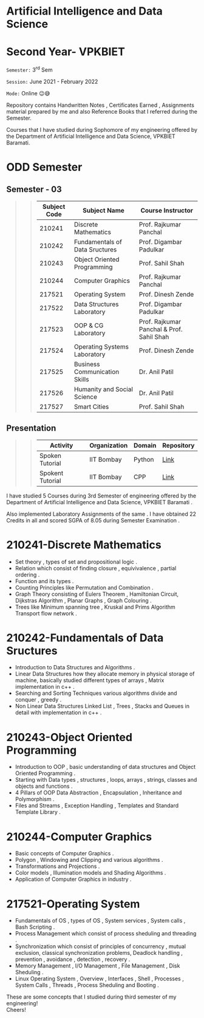 # Artificial Intelligence and Data Science
# Second Year- VPKBIET
`Semester:` 3<sup>rd</sup> Sem

`Session:` June 2021 - February 2022 

`Mode:` Online :wink::sweat_smile:  

Repository contains Handwritten Notes , Certificates Earned , Assignments material prepared by me and also Reference Books that I referred during the Semester.

Courses that I have studied during Sophomore of my engineering offered by the Department of Artificial Intelligence and Data Science, VPKBIET Baramati.

# ODD Semester


## Semester - 03  
>> Subject Code | Subject Name | Course Instructor
>> --- | --- | ---
>> 210241 | Discrete Mathematics | Prof. Rajkumar Panchal
>> 210242 | Fundamentals of Data Sructures | Prof. Digambar Padulkar
>> 210243 | Object Oriented Programming | Prof. Sahil Shah
>> 210244 | Computer Graphics | Prof. Rajkumar Panchal
>> 217521 | Operating System | Prof. Dinesh Zende
>> 217522 | Data Structures Laboratory | Prof. Digambar Padulkar
>> 217523 | OOP & CG Laboratory | Prof. Rajkumar Panchal &  Prof. Sahil Shah
>> 217524 | Operating Systems Laboratory | Prof. Dinesh Zende
>> 217525 | Business Communication Skills | Dr. Anil Patil
>> 217526 | Humanity and Social Science | Dr. Anil Patil 
>> 217527 | Smart Cities | Prof. Sahil Shah


##   Presentation 
>>   Activity | Organization | Domain | Repository
>>   --- | --- | --- | ---
>>   Spoken Tutorial| IIT Bombay | Python | [Link]()
>>   Spokent Tutorial | IIT Bombay | CPP| [Link]()




  
I have studied 5 Courses during 3rd Semester of engineering offered by the Department of Artificial Intelligence and Data Science, VPKBIET Baramati . 

Also implemented Laboratory Assignments of the same . I have obtained 22 Credits in all and scored SGPA of 8.05 during Semester Examination .



# 210241-Discrete Mathematics 
-  Set theory , types of set and propositional logic .
-  Relation which consist of finding closure , equivivalence , partial ordering .
-  Function and its types .   
-  Counting Principles  like Permutation and Combination .
-  Graph Theory consisting of Eulers Theorem , Hamiltonian Circuit, Dijkstras Algorithm , Planar Graphs , Graph Colouring .   
-  Trees like Minimum spanning tree , Kruskal and Prims Algorithm Transport flow network . 

# 210242-Fundamentals of Data Sructures
-  Introduction to Data Structures and Algorithms .
-  Linear Data Structures  how they allocate memory in physical storage of machine, basically studied different types of arrays , Matrix 
   implementation in c++ .
-  Searching and Sorting Techniques various algorithms divide and conquer , greedy .
-  Non Linear Data Structures  Linked List , Trees , Stacks and Queues in detail  with implementation in c++ .


# 210243-Object Oriented Programming
- Introduction to OOP , basic understanding of data structures and Object Oriented Programming .
- Starting with Data types , structures , loops, arrays , strings, classes and objects and functions .
- 4 Pillars of OOP Data Abstraction , Encapsulation , Inheritance and Polymorphism .
- Files and Streams , Exception Handling , Templates and Standard Template Library .
      

# 210244-Computer Graphics  
- Basic concepts of Computer Graphics .
- Polygon , Windowing and Clipping and various algorithms . 
- Transformations and Projections .
- Color models , Illumination models and Shading Algorithms . 
- Application of Computer Graphics in industry .

# 217521-Operating System
- Fundamentals of OS , types of OS , System services , System calls , Bash Scripting .
- Process Management which consist of process sheduling and threading .
- Synchronization which consist of principles of concurrency , mutual exclusion, classical synchronization problems, Deadlock handling , prevention , avoidance , detection , recovery .
- Memory Management , I/O Management , File Management , Disk Sheduling .
- Linux Operating System , Overview , Interfaces , Shell , Processes , System Calls , Threads , Process Sheduling and Booting .

These are some concepts that I studied during third semester of my engineering!  
Cheers!  
